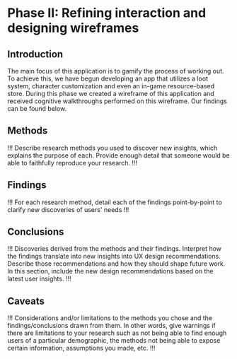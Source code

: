 # Phase II: Refining interaction and designing wireframes

## Introduction

The main focus of this application is to gamify the process of working out. To achieve this, we have begun developing an app that utilizes a loot system, character customization and even an in-game resource-based store. During this phase we created a wireframe of this application and received cognitive walkthroughs performed on this wireframe. Our findings can be found below.

## Methods

!!! Describe research methods you used to discover new insights, which explains the purpose of each. Provide enough detail that someone would be able to faithfully reproduce your research. !!!



## Findings

!!! For each research method, detail each of the findings point-by-point to clarify new discoveries of users' needs !!!

## Conclusions

!!! Discoveries derived from the methods and their findings. Interpret how the findings translate into new insights into UX design recommendations. Describe those recommendations and how they should shape future work. In this section, include the new design recommendations based on the latest user insights. !!!

## Caveats

!!! Considerations and/or limitations to the methods you chose and the findings/conclusions drawn from them. In other words, give warnings if there are limitations to your research such as not being able to find enough users of a particular demographic, the methods not being able to expose certain information, assumptions you made, etc. !!!
